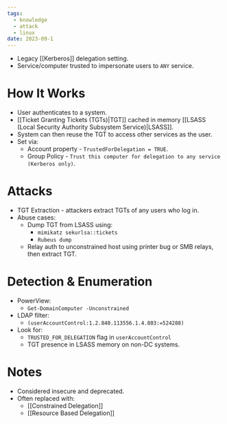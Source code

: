 ```yaml
---
tags:
  - knowledge
  - attack
  - linux
date: 2023-09-1
---
```

- Legacy [[Kerberos]] delegation setting.
- Service/computer trusted to impersonate users to `ANY` service.
# How It Works

- User authenticates to a system.
- [[Ticket Granting Tickets (TGTs)|TGT]] cached in memory [[LSASS (Local Security Authority Subsystem Service)|LSASS]].
- System can then reuse the TGT to access other services as the user.
- Set via:
	- Account property - `TrustedForDelegation = TRUE`.
	- Group Policy - `Trust this computer for delegation to any service (Kerberos only)`.
# Attacks

- TGT Extraction - attackers extract TGTs of any users who log in.
- Abuse cases:
	- Dump TGT from LSASS using:
		- `mimikatz sekurlsa::tickets`
		- `Rubeus dump`
	- Relay auth to unconstrained host using printer bug or SMB relays, then extract TGT.
# Detection & Enumeration

- PowerView:
	- `Get-DomainComputer -Unconstrained`
- LDAP filter:
	- `(userAccountControl:1.2.840.113556.1.4.803:=524288)`
- Look for:
	- `TRUSTED_FOR_DELEGATION` flag in `userAccountControl`
	- TGT presence in LSASS memory on non-DC systems.
# Notes

- Considered insecure and deprecated.
- Often replaced with:
	- [[Constrained Delegation]]
	- [[Resource Based Delegation]]

